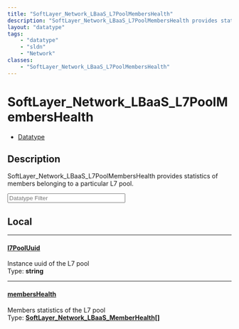 ```yaml
---
title: "SoftLayer_Network_LBaaS_L7PoolMembersHealth"
description: "SoftLayer_Network_LBaaS_L7PoolMembersHealth provides statistics of members belonging to a particular L7 pool."
layout: "datatype"
tags:
    - "datatype"
    - "sldn"
    - "Network"
classes:
    - "SoftLayer_Network_LBaaS_L7PoolMembersHealth"
---
```


# SoftLayer_Network_LBaaS_L7PoolMembersHealth
<div id='service-datatype'>
    <ul id='sldn-reference-tabs'>
        <li id='datatype'> <a href='/reference/datatypes/SoftLayer_Network_LBaaS_L7PoolMembersHealth' >Datatype</a></li>
    </ul>
</div>

## Description 


SoftLayer_Network_LBaaS_L7PoolMembersHealth provides statistics of members belonging to a particular L7 pool. 





<!-- Filer BEGIN -->
<div class="view-filters">
        <div class="clearfix">
            <div class="search-input-box">
                <input placeholder="Datatype Filter" onkeyup="titleSearch(inputId='prop-input', divId='properties', elementClass='prop-row')" 
                    type="text" id="prop-input" value="" size="30" maxlength="128" class="form-text">
            </div>
        </div>
</div>
<!-- Filer END -->

<div id="properties" class="content">
<div id="localProperties" class="prop-content" >

## Local
<div class="prop-row">

-----
[l7PoolUuid]: #l7pooluuid
#### [l7PoolUuid]
Instance uuid of the L7 pool  
<span class="type-label">Type: </span>**string**  



</div>
<div class="prop-row">

-----
[membersHealth]: #membershealth
#### [membersHealth]
Members statistics of the L7 pool  
<span class="type-label">Type: </span>**<a href='/reference/datatypes/SoftLayer_Network_LBaaS_MemberHealth'>SoftLayer_Network_LBaaS_MemberHealth[] </a>**  



</div>
</div>
<!-- LOCAL PROPERTY END -->

</div>


